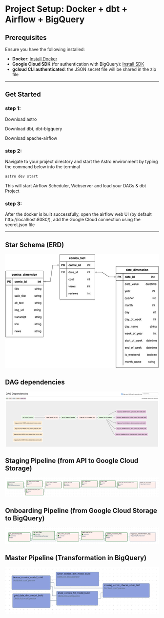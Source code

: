 # Project Setup: Docker + dbt + Airflow + BigQuery  

## Prerequisites  

Ensure you have the following installed:  
- **Docker**: [Install Docker](https://docs.docker.com/get-docker/)  
- **Google Cloud SDK** (for authentication with BigQuery): [Install SDK](https://cloud.google.com/sdk/docs/install)  
- **gcloud CLI authenticated**:  the JSON secret file will be shared in the zip file

---

## **Get Started**  

### step 1: 
Download astro

Download dbt, dbt-bigquery

Download apache-airflow

### step 2: 
Navigate to your project directory and start the Astro environment by typing the command below into the terminal
```bash
astro dev start
```
This will start Airflow Scheduler, Webserver and load your DAGs & dbt Project

### step 3: 
After the docker is built successfully, open the airflow web UI (by default http://localhost:8080/), add the Google Cloud connection using the secret.json file

---

## Star Schema (ERD)
![Star Schema](star_schema.jpg)

## DAG dependencies
![Poject DAG dependencies](dag_dependencies.jpg)

## Staging Pipeline (from API to Google Cloud Storage)
![Staging](staging_dag.jpg)

## Onboarding Pipeline (from Google Cloud Storage to BigQuery)
![Onboarding](onboarding_dag.jpg)

## Master Pipeline (Transformation in BigQuery)
![Master](master_dag.jpg)
